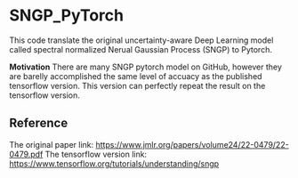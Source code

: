 # SNGP_PyTorch
This code translate the original uncertainty-aware Deep Learning model called spectral normalized Nerual Gaussian Process (SNGP) to Pytorch. 

**Motivation** There are many SNGP pytorch model on GitHub, however they are barelly accomplished the same level of accuacy as the published tensorflow version. This version can perfectly repeat the result on the tensorflow version.

## Reference
The original paper link: https://www.jmlr.org/papers/volume24/22-0479/22-0479.pdf
The tensorflow version link: https://www.tensorflow.org/tutorials/understanding/sngp

